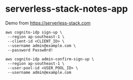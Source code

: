 # serverless-stack-notes-app

Demo from https://serverless-stack.com

```
aws cognito-idp sign-up \
 --region ap-southeast-1 \
 --client-id <CLIENT_ID> \
 --username admin@example.com \
 --password Passw0rd!
```

```
aws cognito-idp admin-confirm-sign-up \
 --region ap-southeast-1 \
 --user-pool-id <USER_POOL_ID> \
 --username admin@example.com
```
